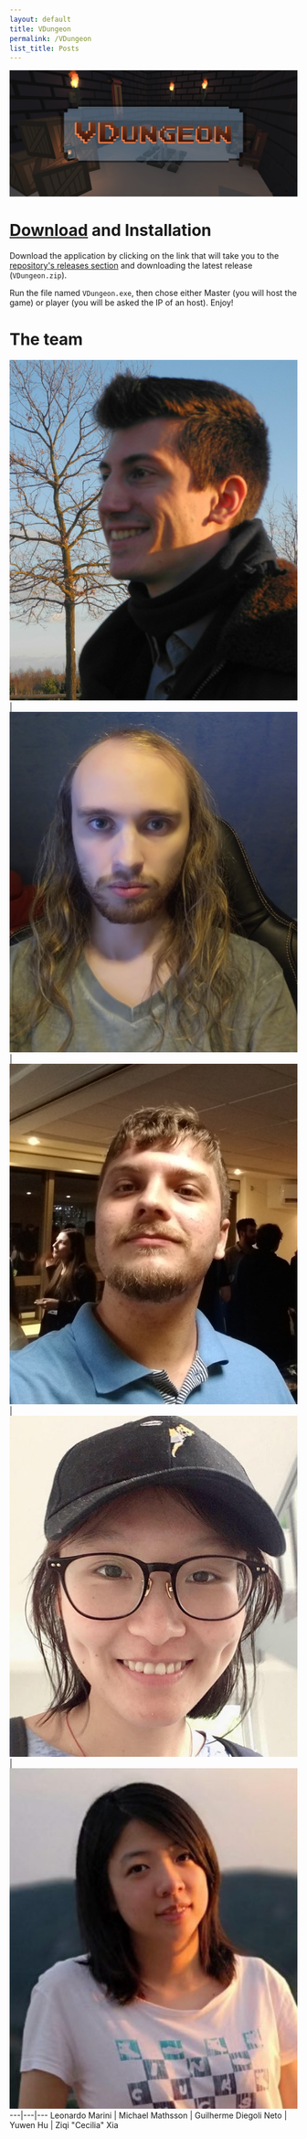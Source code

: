 ```yaml
---
layout: default
title: VDungeon
permalink: /VDungeon
list_title: Posts
---
```


![banner](/assets/images/vdungeon/title.png)

# [Download](https://github.com/Bamarin/AGI20_Group05_VDungeon/releases) and Installation
Download the application by clicking on the link that will take you to the [repository's releases section](https://github.com/Bamarin/AGI20_Group05_VDungeon/releases) and downloading the latest release (`VDungeon.zip`).

Run the file named `VDungeon.exe`, then chose either Master (you will host the game) or player (you will be asked the IP of an host).
Enjoy!

# The team

![Leonardo][leonardo] | ![Michael][michael] | ![Guilherme][guilherme] | ![Yuwen][yuwen] | ![Cecilia][cecilia]
---|---|---
Leonardo Marini | Michael Mathsson | Guilherme Diegoli Neto | Yuwen Hu | Ziqi "Cecilia" Xia



[leonardo]: /assets/images/vdungeon/leonardo.jpg
[michael]: /assets/images/vdungeon/michael.jpg
[guilherme]: /assets/images/vdungeon/guilherme.jpg
[yuwen]: /assets/images/vdungeon/yuwen.jpg
[cecilia]: /assets/images/vdungeon/cecilia.jpg




